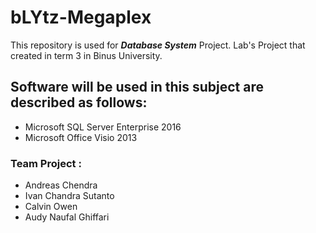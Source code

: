 # bLYtz-Megaplex

This repository is used for ***Database System*** Project. Lab's Project that created in term 3 in Binus University.

## Software will be used in this subject are described as follows:

- Microsoft SQL Server Enterprise 2016
- Microsoft Office Visio 2013

### Team Project :
- Andreas Chendra
- Ivan Chandra Sutanto
- Calvin Owen
- Audy Naufal Ghiffari
